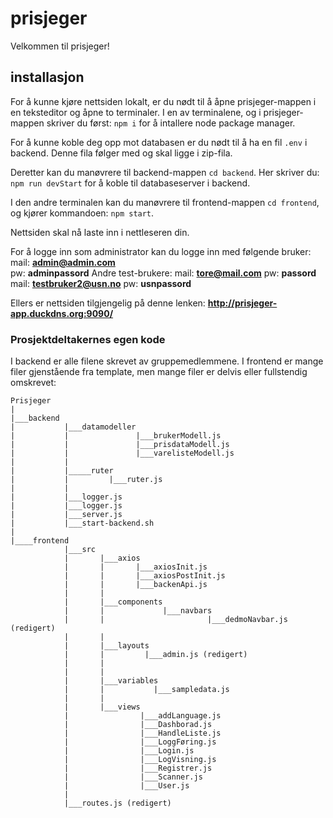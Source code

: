# prisjeger
Velkommen til prisjeger!

## installasjon
For å kunne kjøre nettsiden lokalt, er du nødt til å åpne prisjeger-mappen i en teksteditor og åpne to terminaler. 
I en av terminalene, og i prisjeger-mappen skriver du først: `npm i` for å intallere node package manager.

For å kunne koble deg opp mot databasen er du nødt til å ha en fil `.env` i backend. Denne fila følger med og skal ligge i zip-fila.
 
Deretter kan du manøvrere til backend-mappen `cd backend`.
Her skriver du: `npm run devStart` for å koble til databaseserver i backend.

I den andre terminalen kan du manøvrere til frontend-mappen `cd frontend`, og kjører kommandoen: 
`npm start`.

Nettsiden skal nå laste inn i nettleseren din. 

For å logge inn som administrator kan du logge inn med følgende bruker:
mail: **admin@admin.com**  
pw: **adminpassord**
Andre test-brukere:
mail: **tore@mail.com** 
pw: **passord**
mail: **testbruker2@usn.no** 
pw: **usnpassord**

Ellers er nettsiden tilgjengelig på denne lenken:
**http://prisjeger-app.duckdns.org:9090/**

### Prosjektdeltakernes egen kode
I backend er alle filene skrevet av gruppemedlemmene. I frontend er mange filer gjenstående fra template, men mange filer er delvis eller fullstendig omskrevet:
```
Prisjeger
|
|___backend
|			|___datamodeller
|			|				|___brukerModell.js
|			|				|___prisdataModell.js
|			|				|___varelisteModell.js
|			|
|			|_____ruter
|			|		  |___ruter.js
|			|
|			|___logger.js
|			|___logger.js
|			|___server.js
|			|___start-backend.sh
|
|____frontend
			|___src
			|		|___axios
			|		|	   	|___axiosInit.js
			|		|	   	|___axiosPostInit.js
			|		|	   	|___backenApi.js
			|		|
			|		|___components
			|		|			  |___navbars
			|		|				  		|___dedmoNavbar.js (redigert)
			|		|						    
			|		|___layouts
			|		|	   	  |___admin.js (redigert)
			|		|
			|		|
			|		|___variables
			|		|           |___sampledata.js
			|		|
			|		|___views
			|				 |___addLanguage.js
			|				 |___Dashborad.js
			|				 |___HandleListe.js
			|				 |___LoggFøring.js
			|				 |___Login.js
			|				 |___LogVisning.js
			|				 |___Registrer.js
			|				 |___Scanner.js
			|				 |___User.js
			|
			|___routes.js (redigert)
```
